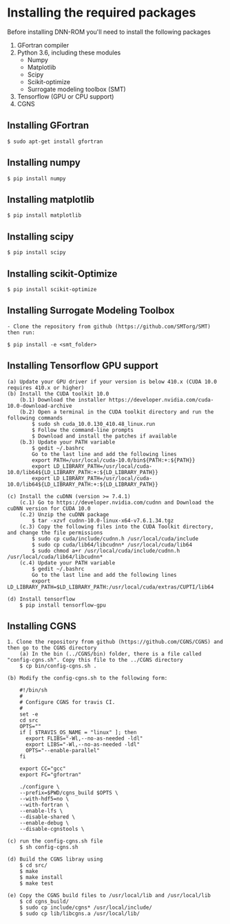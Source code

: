 # Installing the required packages 

Before installing DNN-ROM you'll need to install the following packages
1. GFortran compiler
2. Python 3.6, including these modules
    - Numpy
    - Matplotlib
    - Scipy
    - Scikit-optimize
    - Surrogate modeling toolbox (SMT) 
3. Tensorflow (GPU or CPU support)
4. CGNS 

## Installing GFortran 
	$ sudo apt-get install gfortran

## Installing numpy
	$ pip install numpy

## Installing matplotlib
	$ pip install matplotlib

## Installing scipy
	$ pip install scipy

## Installing scikit-Optimize
	$ pip install scikit-optimize

## Installing Surrogate Modeling Toolbox

	- Clone the repository from github (https://github.com/SMTorg/SMT) then run:

	$ pip install -e <smt_folder>

## Installing Tensorflow GPU support

	(a) Update your GPU driver if your version is below 410.x (CUDA 10.0 requires 410.x or higher)
	(b) Install the CUDA toolkit 10.0
		(b.1) Download the installer https://developer.nvidia.com/cuda-10.0-download-archive
		(b.2) Open a terminal in the CUDA toolkit directory and run the following commands
			$ sudo sh cuda_10.0.130_410.48_linux.run
			$ Follow the command-line prompts
			$ Download and install the patches if available
		(b.3) Update your PATH variable
			$ gedit ~/.bashrc
			Go to the last line and add the following lines
			export PATH=/usr/local/cuda-10.0/bin${PATH:+:${PATH}}
			export LD_LIBRARY_PATH=/usr/local/cuda-10.0/lib64${LD_LIBRARY_PATH:+:${LD_LIBRARY_PATH}}
			export LD_LIBRARY_PATH=/usr/local/cuda-10.0/lib64${LD_LIBRARY_PATH:+:${LD_LIBRARY_PATH}}
			
	(c) Install the cuDNN (version >= 7.4.1)
		(c.1) Go to https://developer.nvidia.com/cudnn and Download the cuDNN version for CUDA 10.0
		(c.2) Unzip the cuDNN package
			$ tar -xzvf cudnn-10.0-linux-x64-v7.6.1.34.tgz
		(c.3) Copy the following files into the CUDA Toolkit directory, and change the file permissions
			$ sudo cp cuda/include/cudnn.h /usr/local/cuda/include
			$ sudo cp cuda/lib64/libcudnn* /usr/local/cuda/lib64
			$ sudo chmod a+r /usr/local/cuda/include/cudnn.h /usr/local/cuda/lib64/libcudnn*
		(c.4) Update your PATH variable
			$ gedit ~/.bashrc
			Go to the last line and add the following lines
			export LD_LIBRARY_PATH=$LD_LIBRARY_PATH:/usr/local/cuda/extras/CUPTI/lib64

	(d) Install tensorflow
		$ pip install tensorflow-gpu
		
## Installing CGNS

	1. Clone the repository from github (https://github.com/CGNS/CGNS) and then go to the CGNS directory
		(a) In the bin (../CGNS/bin) folder, there is a file called "config-cgns.sh". Copy this file to the ../CGNS directory 
		$ cp bin/config-cgns.sh .

	(b) Modify the config-cgns.sh to the following form:

		#!/bin/sh
		#
		# Configure CGNS for travis CI. 
		#
		set -e
		cd src
		OPTS=""
		if [ $TRAVIS_OS_NAME = "linux" ]; then
		  export FLIBS="-Wl,--no-as-needed -ldl"
		  export LIBS="-Wl,--no-as-needed -ldl"
		  OPTS="--enable-parallel"
		fi

		export CC="gcc"
		export FC="gfortran"

		./configure \
		--prefix=$PWD/cgns_build $OPTS \
		--with-hdf5=no \
		--with-fortran \
		--enable-lfs \
		--disable-shared \
		--enable-debug \
		--disable-cgnstools \

	(c) run the config-cgns.sh file
		$ sh config-cgns.sh 	
			
	(d) Build the CGNS libray using 
		$ cd src/
		$ make
		$ make install
		$ make test

	(e) Copy the CGNS build files to /usr/local/lib and /usr/local/lib
		$ cd cgns_build/
		$ sudo cp include/cgns* /usr/local/include/
		$ sudo cp lib/libcgns.a /usr/local/lib/
